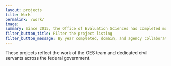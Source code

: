 ```yaml
---
layout: projects
title: Work
permalink: /work/
image:
summary: Since 2015, the Office of Evaluation Sciences has completed more than 50 evaluations with more than a dozen agencies.
filter_button_title: Filter the project listing
filter_button_message: By year completed, domain, and agency collaborator
---
```


These projects reflect the work of the OES team and dedicated civil servants across the federal government.
